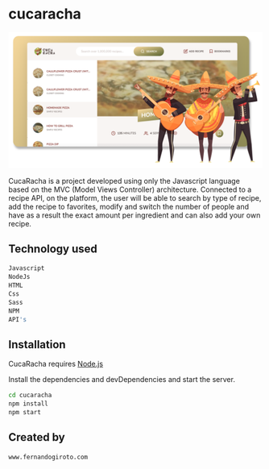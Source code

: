 # cucaracha

![ScreenShot](https://raw.githubusercontent.com/fernandogiroto/CucaRacha/main/cucaracha.png)

CucaRacha is a project developed using only the Javascript language based on the MVC (Model Views Controller) architecture. Connected to a recipe API, on the platform, the user will be able to search by type of recipe, add the recipe to favorites, modify and switch the number of people and have as a result the exact amount per ingredient and can also add your own recipe.


## Technology used
```sh
Javascript
NodeJs
HTML
Css
Sass
NPM
API's
```

## Installation

CucaRacha requires [Node.js](https://nodejs.org/) 

Install the dependencies and devDependencies and start the server.

```sh
cd cucaracha
npm install
npm start
```

## Created by

```sh
www.fernandogiroto.com
```
